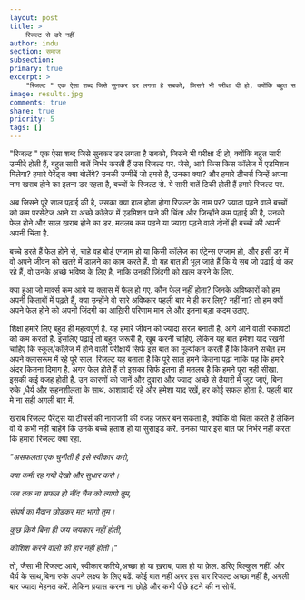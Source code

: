 ```yaml
---
layout: post
title: >
    रिजल्ट से डरे नहीं
author: indu
section: समाज
subsection:
primary: true
excerpt: >
    "रिजल्ट " एक ऐसा शब्द जिसे सुनकर डर लगता है सबको, जिसने भी परीक्षा दी हो, क्योंकि बहुत सारी उम्मीदे होती हैं, बहुत सारी बातें निर्भर करती हैं उस रिजल्ट पर. जैसे, आगे किस किस कॉलेज में एडमिशन मिलेगा?
image: results.jpg
comments: true
share: true
priority: 5
tags: []
---
```


"रिजल्ट " एक ऐसा शब्द जिसे सुनकर डर लगता है सबको, जिसने भी परीक्षा दी हो, क्योंकि बहुत सारी उम्मीदे होती हैं, बहुत सारी बातें निर्भर करती हैं उस रिजल्ट पर. जैसे, आगे किस किस कॉलेज में एडमिशन मिलेगा? हमारे पेरेंट्स क्या  बोलेंगे? उनकी उम्मीदें जो हमसे है, उनका क्या? और हमारे टीचर्स जिन्हें अपना नाम खराब होने का इतना डर रहता है, बच्चों के रिजल्ट से. ये सारी बातें टिकी होती हैं हमारे रिजल्ट पर.

अब जिसने पूरे साल पढ़ाई की है, उसका क्या हाल होता होगा रिजल्ट के नाम पर? ज्यादा पढ़ने वाले बच्चों को कम परसेंटेज आने या अच्छे कॉलेज में एडमिशन पाने की चिंता और जिन्होंने कम पढ़ाई की है, उनको फेल होने और साल खराब होने का डर. मतलब कम पढ़ने या ज्यादा पढ़ने वाले दोनों ही बच्चों की अपनी अपनी चिंता है.

बच्चे डरते हैं फेल होने से, चाहे वह बोर्ड एग्जाम हो या किसी कॉलेज का एंट्रेन्स एग्जाम हो, और इसी डर में वो अपने जीवन को खतरे में डालने का काम करते हैं. वो यह बात ही भूल जाते हैं कि ये सब जो पढ़ाई वो कर रहे हैं, वो उनके अच्छे भविष्य के लिए है, नाकि उनकी ज़िंदगी को खत्म करने के लिए.

क्या हुआ जो मार्क्स कम आये या क्लास में फेल हो गए. कौन  फेल नहीं होता? जिनके अविष्कारों को हम अपनी किताबों में पढ़ते हैं, क्या उन्होंने वो सारे अविष्कार पहली बार मे ही कर लिए? नहीं ना? तो हम क्यों अपने फेल होने को अपनी जिंदगी का आख़िरी परिणाम मान ले और इतना बड़ा कदम उठाए.

शिक्षा हमारे लिए बहुत ही महत्वपूर्ण है. यह हमारे जीवन को ज्यादा सरल बनाती है, आगे आने वाली रुकावटों को कम करती है. इसलिए पढ़ाई तो बहुत जरूरी है, खूब करनी चाहिए. लेकिन यह बात हमेशा याद रखनी चाहिए कि स्कूल/कॉलेज में होने वाली परीक्षायें सिर्फ इस बात का मूल्यांकन करती हैं कि कितने सचेत हम अपने क्लासरूम में रहे पूरे साल. रिजल्ट यह बताता है कि पूरे साल हमने कितना पढ़ा नाकि यह कि हमारे अंदर कितना दिमाग है. अगर फेल होते हैं तो इसका सिर्फ इतना ही मतलब है कि हमने पूरा नही सीखा. इसकी कई वजह होती है. उन कारणों को जानें और दुबारा और ज्यादा अच्छे से तैयारी में जुट जाएं, बिना रुके ,धैर्य और सहनशीलता के साथ. आशावादी रहें और हमेशा याद रखें, हर कोई सफल होता है. पहली बार मे ना सही अगली बार में.

खराब रिजल्ट पैरेंट्स या टीचर्स की नाराजगी की वजह जरूर बन सकता है, क्योंकि वो चिंता करते हैं लेकिन वो ये कभी नहीं चाहेंगे कि उनके बच्चे हताश हो या सुसाइड करें. उनका प्यार इस बात पर निर्भर नहीं करता कि हमारा रिजल्ट क्या रहा.


*"असफलता एक चुनौती है इसे स्वीकार करो,*

*क्या कमी रह गयी देखो और सुधार करो।*

*जब तक ना सफल हो नींद चैन को त्यागो तुम,*

*संघर्ष का मैदान छोड़कर मत भागो तुम।*

*कुछ किये बिना ही जय जयकार नहीं होती,*

*कोशिश करने वालो की हार नहीं होती।"*


तो, जैसा भी रिजल्ट आये, स्वीकार करिये,अच्छा हो या ख़राब, पास हो या फ़ेल. डरिए बिल्कुल नहीं. और धैर्य के साथ,बिना रुके अपने लक्ष्य के लिए बढें. कोई बात नहीं अगर इस बार रिजल्ट अच्छा नहीं है, अगली बार ज्यादा मेहनत करें. लेकिन प्रयास करना ना छोड़े और कभी पीछे हटने की न सोचें.
